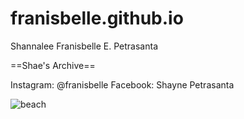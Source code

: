 # franisbelle.github.io
Shannalee Franisbelle E. Petrasanta

==Shae's Archive==

Instagram: @franisbelle      Facebook: Shayne Petrasanta

![beach](https://chat.google.com/u/0/api/get_attachment_url?url_type=FIFE_URL&content_type=image%2Fpng&attachment_token=AOo0EEUy4VoZONGX71twyGwFR%2F7tWU2PLh4mrQrCGoih94tlh%2FzLiD7MjWuO%2BEYdnP%2F1PJUjOtAwrnqLws8n370jEuVxpxEG9Y3964Vo8%2BHoOlrBNb9NhAOfzCawIstQE%2FlxXUiy18qxrg9KMqoP8bJu5XyQ1V8Ixi7BEX6pde%2BJGwq%2Fud8f0u2Pf502mm1%2FP%2BAzO1mcMzFCP%2ByiN6BZqs%2Fl2zHfvxwIow9zyKNNfvksrDhun2Eu2MDEgonlCxDxrnUef1EXUVJV71vC0NfkhtRzL394qe5o8cSjMC2916%2B9TYt7AgSKT42yBRLWgTjvj2NODjfRM%2FOrCBLUXxDEU%2BVKSiEJRe%2BtREkZq%2B%2FAQp4lVHvszXNf8a2FZiXsDUlPkgPuVPZrDC6bJEfK3J6CNhBnxLkV9MjukAxdbS%2Bu%2BFkBZuQBPZisPZ5HqFtX1XnGQ41pz222CsXqORMAWNXSQ8fqmuN8eksFOJIZZEbmFydsGWabQuHgg0ofITW7dy%2FVfy15P7k4efIVkK6v3lHVyFl0arY6BWP49LqVCE0dYyyYT8RJhJRT%2BZtO%2B2bfyywg&sz=w1920-h931)
